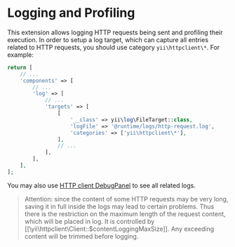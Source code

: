 Logging and Profiling
=====================

This extension allows logging HTTP requests being sent and profiling their execution.
In order to setup a log target, which can capture all entries related to HTTP requests, you should
use category `yii\httpclient\*`. For example:

```php
return [
    // ...
    'components' => [
        // ...
        'log' => [
            // ...
            'targets' => [
                [
                    '__class' => yii\log\FileTarget::class,
                    'logFile' => '@runtime/logs/http-request.log',
                    'categories' => ['yii\httpclient\*'],
                ],
                // ...
            ],
        ],
    ],
];
```

You may also use [HTTP client DebugPanel](topics-debug.md) to see all related logs.

> Attention: since the content of some HTTP requests may be very long, saving it in full inside the logs
  may lead to certain problems. Thus there is the restriction on the maximum length of the request content,
  which will be placed in log. It is controlled by [[\yii\httpclient\Client::$contentLoggingMaxSize]].
  Any exceeding content will be trimmed before logging.
